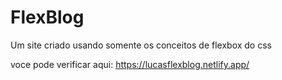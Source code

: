 # FlexBlog
Um site criado usando somente os conceitos de flexbox do css

voce pode verificar aqui: https://lucasflexblog.netlify.app/
